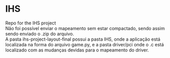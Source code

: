 # IHS
Repo for the IHS project  
Não foi possível enviar o mapeamento sem estar compactado, sendo assim sendo enviado o .zip do arquivo.   
A pasta ihs-project-layout-final possui a pasta IHS, onde a aplicação está localizada na forma do arquivo game.py, e a pasta driver/pci onde o .c está localizado
com as mudanças devidas para o mapeamento do driver.
